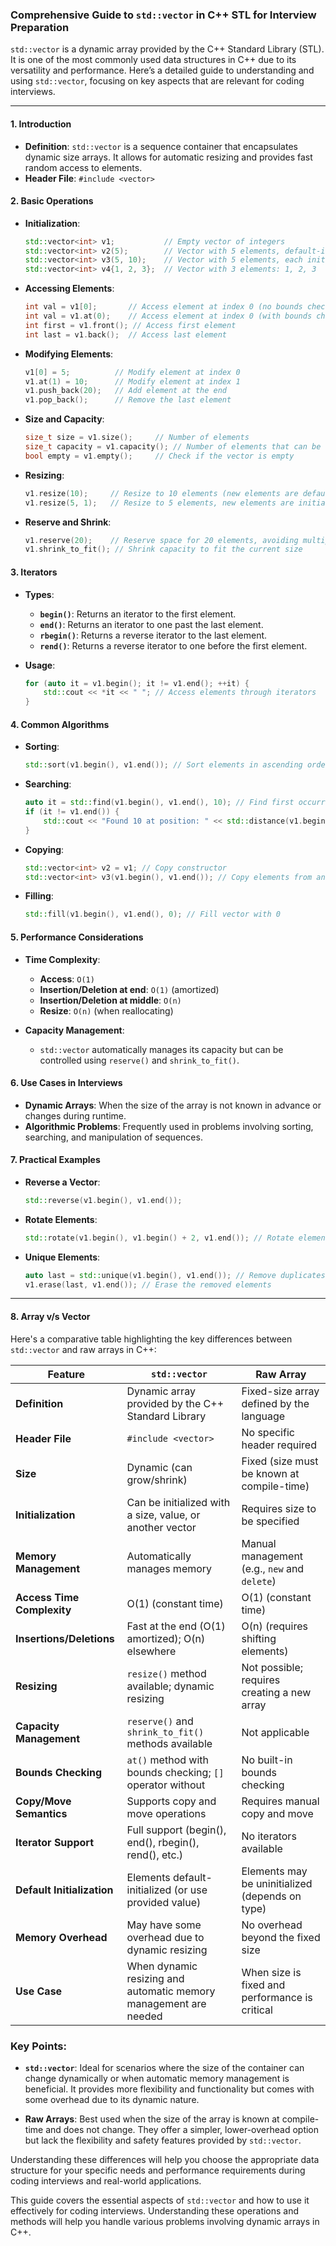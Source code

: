 ### Comprehensive Guide to `std::vector` in C++ STL for Interview Preparation

`std::vector` is a dynamic array provided by the C++ Standard Library (STL). It is one of the most commonly used data structures in C++ due to its versatility and performance. Here’s a detailed guide to understanding and using `std::vector`, focusing on key aspects that are relevant for coding interviews.

---

#### **1. Introduction**

- **Definition**: `std::vector` is a sequence container that encapsulates dynamic size arrays. It allows for automatic resizing and provides fast random access to elements.
- **Header File**: `#include <vector>`

#### **2. Basic Operations**

- **Initialization**:
  ```cpp
  std::vector<int> v1;           // Empty vector of integers
  std::vector<int> v2(5);        // Vector with 5 elements, default-initialized to 0
  std::vector<int> v3(5, 10);    // Vector with 5 elements, each initialized to 10
  std::vector<int> v4{1, 2, 3};  // Vector with 3 elements: 1, 2, 3
  ```

- **Accessing Elements**:
  ```cpp
  int val = v1[0];       // Access element at index 0 (no bounds checking)
  int val = v1.at(0);    // Access element at index 0 (with bounds checking)
  int first = v1.front(); // Access first element
  int last = v1.back();  // Access last element
  ```

- **Modifying Elements**:
  ```cpp
  v1[0] = 5;          // Modify element at index 0
  v1.at(1) = 10;      // Modify element at index 1
  v1.push_back(20);   // Add element at the end
  v1.pop_back();      // Remove the last element
  ```

- **Size and Capacity**:
  ```cpp
  size_t size = v1.size();     // Number of elements
  size_t capacity = v1.capacity(); // Number of elements that can be stored without reallocating
  bool empty = v1.empty();     // Check if the vector is empty
  ```

- **Resizing**:
  ```cpp
  v1.resize(10);     // Resize to 10 elements (new elements are default-initialized)
  v1.resize(5, 1);   // Resize to 5 elements, new elements are initialized to 1
  ```

- **Reserve and Shrink**:
  ```cpp
  v1.reserve(20);    // Reserve space for 20 elements, avoiding multiple reallocations
  v1.shrink_to_fit(); // Shrink capacity to fit the current size
  ```

#### **3. Iterators**

- **Types**:
  - **`begin()`**: Returns an iterator to the first element.
  - **`end()`**: Returns an iterator to one past the last element.
  - **`rbegin()`**: Returns a reverse iterator to the last element.
  - **`rend()`**: Returns a reverse iterator to one before the first element.

- **Usage**:
  ```cpp
  for (auto it = v1.begin(); it != v1.end(); ++it) {
      std::cout << *it << " "; // Access elements through iterators
  }
  ```

#### **4. Common Algorithms**

- **Sorting**:
  ```cpp
  std::sort(v1.begin(), v1.end()); // Sort elements in ascending order
  ```

- **Searching**:
  ```cpp
  auto it = std::find(v1.begin(), v1.end(), 10); // Find first occurrence of 10
  if (it != v1.end()) {
      std::cout << "Found 10 at position: " << std::distance(v1.begin(), it);
  }
  ```

- **Copying**:
  ```cpp
  std::vector<int> v2 = v1; // Copy constructor
  std::vector<int> v3(v1.begin(), v1.end()); // Copy elements from another vector
  ```

- **Filling**:
  ```cpp
  std::fill(v1.begin(), v1.end(), 0); // Fill vector with 0
  ```

#### **5. Performance Considerations**

- **Time Complexity**:
  - **Access**: `O(1)`
  - **Insertion/Deletion at end**: `O(1)` (amortized)
  - **Insertion/Deletion at middle**: `O(n)`
  - **Resize**: `O(n)` (when reallocating)

- **Capacity Management**:
  - `std::vector` automatically manages its capacity but can be controlled using `reserve()` and `shrink_to_fit()`.

#### **6. Use Cases in Interviews**

- **Dynamic Arrays**: When the size of the array is not known in advance or changes during runtime.
- **Algorithmic Problems**: Frequently used in problems involving sorting, searching, and manipulation of sequences.

#### **7. Practical Examples**

- **Reverse a Vector**:
  ```cpp
  std::reverse(v1.begin(), v1.end());
  ```

- **Rotate Elements**:
  ```cpp
  std::rotate(v1.begin(), v1.begin() + 2, v1.end()); // Rotate elements left by 2 positions
  ```

- **Unique Elements**:
  ```cpp
  auto last = std::unique(v1.begin(), v1.end()); // Remove duplicates
  v1.erase(last, v1.end()); // Erase the removed elements
  ```

---

#### **8. Array v/s Vector**

Here's a comparative table highlighting the key differences between `std::vector` and raw arrays in C++:

| Feature                      | `std::vector`                                             | Raw Array                                      |
|------------------------------|-----------------------------------------------------------|------------------------------------------------|
| **Definition**               | Dynamic array provided by the C++ Standard Library      | Fixed-size array defined by the language      |
| **Header File**              | `#include <vector>`                                      | No specific header required                    |
| **Size**                     | Dynamic (can grow/shrink)                                | Fixed (size must be known at compile-time)     |
| **Initialization**           | Can be initialized with a size, value, or another vector | Requires size to be specified                  |
| **Memory Management**        | Automatically manages memory                             | Manual management (e.g., `new` and `delete`)   |
| **Access Time Complexity**   | O(1) (constant time)                                     | O(1) (constant time)                           |
| **Insertions/Deletions**      | Fast at the end (O(1) amortized); O(n) elsewhere          | O(n) (requires shifting elements)              |
| **Resizing**                 | `resize()` method available; dynamic resizing            | Not possible; requires creating a new array    |
| **Capacity Management**      | `reserve()` and `shrink_to_fit()` methods available      | Not applicable                                  |
| **Bounds Checking**          | `at()` method with bounds checking; `[]` operator without | No built-in bounds checking                    |
| **Copy/Move Semantics**      | Supports copy and move operations                         | Requires manual copy and move                  |
| **Iterator Support**         | Full support (begin(), end(), rbegin(), rend(), etc.)   | No iterators available                         |
| **Default Initialization**   | Elements default-initialized (or use provided value)     | Elements may be uninitialized (depends on type)|
| **Memory Overhead**          | May have some overhead due to dynamic resizing           | No overhead beyond the fixed size              |
| **Use Case**                 | When dynamic resizing and automatic memory management are needed | When size is fixed and performance is critical |

### Key Points:

- **`std::vector`**: Ideal for scenarios where the size of the container can change dynamically or when automatic memory management is beneficial. It provides more flexibility and functionality but comes with some overhead due to its dynamic nature.

- **Raw Arrays**: Best used when the size of the array is known at compile-time and does not change. They offer a simpler, lower-overhead option but lack the flexibility and safety features provided by `std::vector`.

Understanding these differences will help you choose the appropriate data structure for your specific needs and performance requirements during coding interviews and real-world applications.

This guide covers the essential aspects of `std::vector` and how to use it effectively for coding interviews. Understanding these operations and methods will help you handle various problems involving dynamic arrays in C++.
